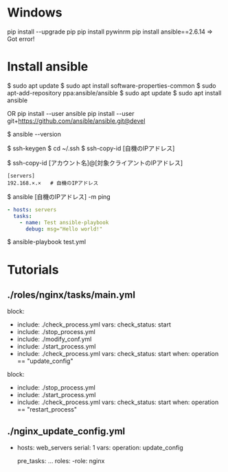 
# Windows
pip install --upgrade pip
pip install pywinrm
pip install ansible==2.6.14
=> Got error!



# Install ansible
$ sudo apt update
$ sudo apt install software-properties-common
$ sudo apt-add-repository ppa:ansible/ansible
$ sudo apt update
$ sudo apt install ansible


OR
pip install --user ansible
pip install --user git+https://github.com/ansible/ansible.git@devel



$ ansible --version



$ ssh-keygen
$ cd ~/.ssh
$ ssh-copy-id [自機のIPアドレス]


$ ssh-copy-id [アカウント名]@[対象クライアントのIPアドレス]


```/etc/ansible/hosts
[servers]
192.168.×.×   # 自機のIPアドレス
```

$ ansible [自機のIPアドレス] -m ping

``` test.yml
- hosts: servers
  tasks:
    - name: Test ansible-playbook
      debug: msg="Hello world!"
```

$ ansible-playbook test.yml

# Tutorials

./roles/nginx/tasks/main.yml
---
block:
  - include: ./check_process.yml
    vars: check_status: start
  - include: ./stop_process.yml
  - include: ./modify_conf.yml
  - include: ./start_process.yml
  - include: ./check_process.yml
    vars: check_status: start
  when: operation == "update_config"

block:
  - include: ./stop_process.yml
  - include: ./start_process.yml
  - include: ./check_process.yml
    vars: check_status: start
  when: operation == "restart_process"

./nginx_update_config.yml
---
- hosts: web_servers
  serial: 1
  vars:
    operation: update_config
  
  pre_tasks:
  ...
  roles:
    -role: nginx
